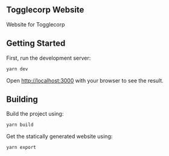 ## Togglecorp Website

Website for Togglecorp

## Getting Started

First, run the development server:

```bash
yarn dev
```
Open [http://localhost:3000](http://localhost:3000) with your browser to see the result.

## Building

Build the project using:

```bash
yarn build
```

Get the statically generated website using:

```bash
yarn export
```
